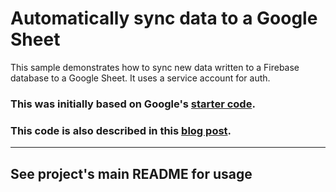 # Automatically sync data to a Google Sheet

This sample demonstrates how to sync new data written to a Firebase database to a Google Sheet. It uses a service account for auth.

### This was initially based on Google's [starter code](https://github.com/firebase/functions-samples/tree/main/google-sheet-sync).
### This code is also described in this [blog post](https://medium.com/@elon.danziger/fast-flexible-and-free-visualizing-newborn-health-data-with-firebase-nodejs-and-google-sheets-1f73465a18bc).

---

## See project's main README for usage
